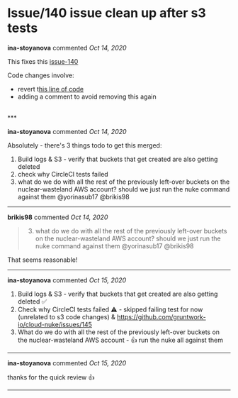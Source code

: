 # Issue/140 issue clean up after s3 tests

**ina-stoyanova** commented *Oct 14, 2020*

This fixes this [issue-140](https://github.com/gruntwork-io/cloud-nuke/issues/140)

Code changes involve:
- revert t[his line of code ](https://github.com/gruntwork-io/cloud-nuke/pull/135/files#diff-952bc67643ea23fbc7dc172cc633a1b6d269674fd9d391ae5d78066aa3104a1cL355)
- adding a comment to avoid removing this again
<br />
***


**ina-stoyanova** commented *Oct 14, 2020*

Absolutely - there's 3 things todo to get this merged:
1) Build logs & S3 - verify that buckets that get created are also getting deleted
2) check why CircleCI tests failed
3) what do we do with all the rest of the previously left-over buckets on the nuclear-wasteland AWS account? should we just run the nuke command against them @yorinasub17 @brikis98 
***

**brikis98** commented *Oct 14, 2020*

> 3. what do we do with all the rest of the previously left-over buckets on the nuclear-wasteland AWS account? should we just run the nuke command against them @yorinasub17 @brikis98

That seems reasonable!
***

**ina-stoyanova** commented *Oct 15, 2020*

1. Build logs & S3 - verify that buckets that get created are also getting deleted ✅
2. Check why CircleCI tests failed ⚠️ - skipped failing test for now (unrelated to s3 code changes) & https://github.com/gruntwork-io/cloud-nuke/issues/145 
3. What do we do with all the rest of the previously left-over buckets on the nuclear-wasteland AWS account - 👍 run the nuke all  against them
 
***

**ina-stoyanova** commented *Oct 15, 2020*

thanks for the quick review 👍 

***

